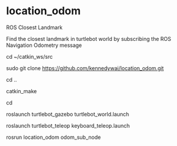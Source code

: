 # location_odom
ROS Closest Landmark

Find the closest landmark in turtlebot world by subscribing the ROS Navigation Odometry message

cd ~/catkin_ws/src

sudo git clone https://github.com/kennedywai/location_odom.git

cd ..
    
catkin_make

cd 

roslaunch turtlebot_gazebo turtlebot_world.launch

roslaunch turtlebot_teleop keyboard_teleop.launch 

rosrun location_odom odom_sub_node
